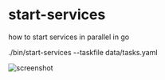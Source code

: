 # start-services
how to start services in parallel in go

./bin/start-services  --taskfile data/tasks.yaml

![screenshot](https://cloud.githubusercontent.com/assets/75720/6121143/bb1269cc-b092-11e4-8997-6ef5f97d4c3d.png)

